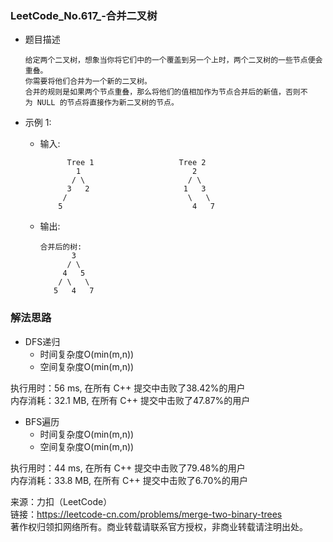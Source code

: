 ### LeetCode_No.617_-合并二叉树
* 题目描述

      给定两个二叉树，想象当你将它们中的一个覆盖到另一个上时，两个二叉树的一些节点便会重叠。
      你需要将他们合并为一个新的二叉树。
      合并的规则是如果两个节点重叠，那么将他们的值相加作为节点合并后的新值，否则不为 NULL 的节点将直接作为新二叉树的节点。
* 示例 1:

  * 输入: 

              Tree 1                   Tree 2 
                1                         2
               / \                       / \
              3   2                     1   3
             /                           \   \
            5                             4   7
  * 输出: 

        合并后的树:
               3
              / \
             4   5
            / \   \ 
           5   4   7
        

### 解法思路
* DFS递归
  * 时间复杂度O(min(m,n))
  * 空间复杂度O(min(m,n))

执行用时：56 ms, 在所有 C++ 提交中击败了38.42%的用户\
内存消耗：32.1 MB, 在所有 C++ 提交中击败了47.87%的用户

* BFS遍历
  * 时间复杂度O(min(m,n))
  * 空间复杂度O(min(m,n))

执行用时：44 ms, 在所有 C++ 提交中击败了79.48%的用户\
内存消耗：33.8 MB, 在所有 C++ 提交中击败了6.70%的用户

来源：力扣（LeetCode）\
链接：https://leetcode-cn.com/problems/merge-two-binary-trees \
著作权归领扣网络所有。商业转载请联系官方授权，非商业转载请注明出处。
